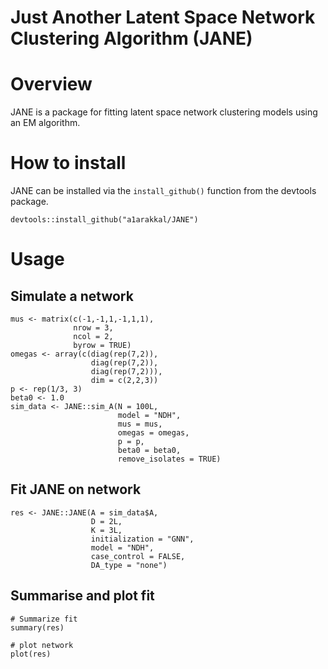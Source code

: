 # Just Another Latent Space Network Clustering Algorithm (JANE)

# Overview

JANE is a package for fitting latent space network clustering models using an EM algorithm. 

# How to install

JANE can be installed via the `install_github()` function from the devtools package.

```
devtools::install_github("a1arakkal/JANE")

```

# Usage

## Simulate a network

```
mus <- matrix(c(-1,-1,1,-1,1,1), 
              nrow = 3,
              ncol = 2, 
              byrow = TRUE)
omegas <- array(c(diag(rep(7,2)),
                  diag(rep(7,2)), 
                  diag(rep(7,2))), 
                  dim = c(2,2,3))
p <- rep(1/3, 3)
beta0 <- 1.0
sim_data <- JANE::sim_A(N = 100L, 
                        model = "NDH",
                        mus = mus, 
                        omegas = omegas, 
                        p = p, 
                        beta0 = beta0, 
                        remove_isolates = TRUE)

```

## Fit JANE on network

```
res <- JANE::JANE(A = sim_data$A,
                  D = 2L,
                  K = 3L,
                  initialization = "GNN", 
                  model = "NDH",
                  case_control = FALSE,
                  DA_type = "none")

```

## Summarise and plot fit

```
# Summarize fit 
summary(res)

# plot network
plot(res)
```


